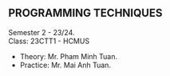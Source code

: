 ## PROGRAMMING TECHNIQUES

Semester 2 - 23/24. <br/>
Class: 23CTT1 - HCMUS

- Theory: Mr. Pham Minh Tuan.
- Practice: Mr. Mai Anh Tuan.
